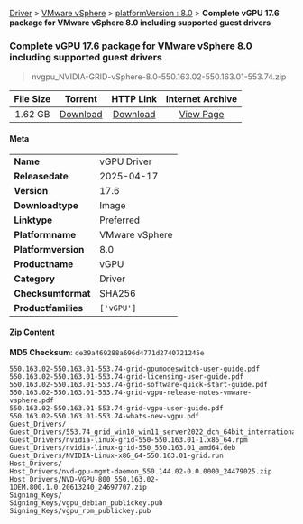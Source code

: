 
[Driver](/README.md)  >  [VMware vSphere](/index/Driver/VMware_vSphere.md)  >  [platformVersion : 8.0](/index/Driver/VMware_vSphere/8.0.md)  >  **Complete vGPU 17.6 package for VMware vSphere 8.0 including supported guest drivers**


###    Complete vGPU 17.6 package for VMware vSphere 8.0 including supported guest drivers

> nvgpu_NVIDIA-GRID-vSphere-8.0-550.163.02-550.163.01-553.74.zip   


| **File Size** | **Torrent**  | **HTTP Link** | **Internet Archive** |
|:-------------:|:------------:|:-------------:|:--------------------:|
| 1.62 GB |  [Download](https://archive.org/download/nvgpu_NVIDIA-GRID-vSphere-8.0-550.163.02-550.163.01-553.74.zip/nvgpu_NVIDIA-GRID-vSphere-8.0-550.163.02-550.163.01-553.74.zip_archive.torrent)       | [Download](https://archive.org/compress/nvgpu_NVIDIA-GRID-vSphere-8.0-550.163.02-550.163.01-553.74.zip) | [View Page](https://archive.org/details/nvgpu_NVIDIA-GRID-vSphere-8.0-550.163.02-550.163.01-553.74.zip)       |

#### Meta

<table>
<tr><td><strong>Name</strong></td><td>vGPU Driver</td></tr>
<tr><td><strong>Releasedate</strong></td><td>2025-04-17</td></tr>
<tr><td><strong>Version</strong></td><td>17.6</td></tr>
<tr><td><strong>Downloadtype</strong></td><td>Image</td></tr>
<tr><td><strong>Linktype</strong></td><td>Preferred</td></tr>
<tr><td><strong>Platformname</strong></td><td>VMware vSphere</td></tr>
<tr><td><strong>Platformversion</strong></td><td>8.0</td></tr>
<tr><td><strong>Productname</strong></td><td>vGPU</td></tr>
<tr><td><strong>Category</strong></td><td>Driver</td></tr>
<tr><td><strong>Checksumformat</strong></td><td>SHA256</td></tr>
<tr><td><strong>Productfamilies</strong></td><td><code>['vGPU']</code></td></tr>
</table>

#### Zip Content

**MD5 Checksum**: `de39a469288a696d4771d2740721245e`

```text
550.163.02-550.163.01-553.74-grid-gpumodeswitch-user-guide.pdf
550.163.02-550.163.01-553.74-grid-licensing-user-guide.pdf
550.163.02-550.163.01-553.74-grid-software-quick-start-guide.pdf
550.163.02-550.163.01-553.74-grid-vgpu-release-notes-vmware-vsphere.pdf
550.163.02-550.163.01-553.74-grid-vgpu-user-guide.pdf
550.163.02-550.163.01-553.74-whats-new-vgpu.pdf
Guest_Drivers/
Guest_Drivers/553.74_grid_win10_win11_server2022_dch_64bit_international.exe
Guest_Drivers/nvidia-linux-grid-550-550.163.01-1.x86_64.rpm
Guest_Drivers/nvidia-linux-grid-550_550.163.01_amd64.deb
Guest_Drivers/NVIDIA-Linux-x86_64-550.163.01-grid.run
Host_Drivers/
Host_Drivers/nvd-gpu-mgmt-daemon_550.144.02-0.0.0000_24479025.zip
Host_Drivers/NVD-VGPU-800_550.163.02-1OEM.800.1.0.20613240_24697707.zip
Signing_Keys/
Signing_Keys/vgpu_debian_publickey.pub
Signing_Keys/vgpu_rpm_publickey.pub
```